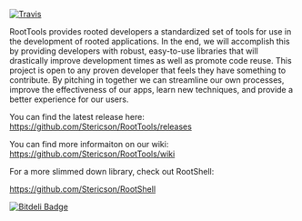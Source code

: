 

[![Travis](https://travis-ci.org/odemolliens/RootTools.svg?branch=master)](https://travis-ci.org/odemolliens/RootTools.svg?branch=master)


RootTools provides rooted developers a standardized set of tools for use in the development of rooted applications. In the end, we will accomplish this by providing developers with robust, easy-to-use libraries that will drastically improve development times as well as promote code reuse. This project is open to any proven developer that feels they have something to contribute. By pitching in together we can streamline our own processes, improve the effectiveness of our apps, learn new techniques, and provide a better experience for our users.

You can find the latest release here: https://github.com/Stericson/RootTools/releases

You can find more informaiton on our wiki: https://github.com/Stericson/RootTools/wiki


For a more slimmed down library, check out RootShell:

https://github.com/Stericson/RootShell


[![Bitdeli Badge](https://d2weczhvl823v0.cloudfront.net/odemolliens/roottools/trend.png)](https://bitdeli.com/free "Bitdeli Badge")

